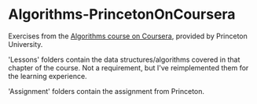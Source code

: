 # Algorithms-PrincetonOnCoursera

Exercises from the [Algorithms course on Coursera](https://www.coursera.org/learn/algorithms-part1), provided by Princeton University.

'Lessons' folders contain the data structures/algorithms covered in that chapter of the course. Not a requirement, but I've reimplemented them for the learning experience. 
 
'Assignment' folders contain the assignment from Princeton.